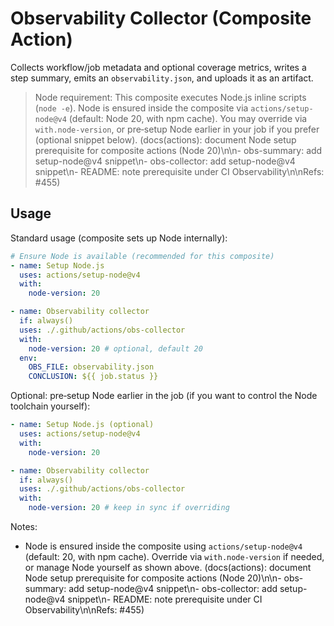 # Observability Collector (Composite Action)

Collects workflow/job metadata and optional coverage metrics, writes a step summary, emits an `observability.json`, and uploads it as an artifact.

> Node requirement: This composite executes Node.js inline scripts (`node -e`). Node is ensured inside the composite via `actions/setup-node@v4` (default: Node 20, with npm cache). You may override via `with.node-version`, or pre‑setup Node earlier in your job if you prefer (optional snippet below). (docs(actions): document Node setup prerequisite for composite actions (Node 20)\n\n- obs-summary: add setup-node@v4 snippet\n- obs-collector: add setup-node@v4 snippet\n- README: note prerequisite under CI Observability\n\nRefs: #455)

## Usage

Standard usage (composite sets up Node internally):

```yaml
# Ensure Node is available (recommended for this composite)
- name: Setup Node.js
  uses: actions/setup-node@v4
  with:
    node-version: 20

- name: Observability collector
  if: always()
  uses: ./.github/actions/obs-collector
  with:
    node-version: 20 # optional, default 20
  env:
    OBS_FILE: observability.json
    CONCLUSION: ${{ job.status }}
```

Optional: pre‑setup Node earlier in the job (if you want to control the Node toolchain yourself):

```yaml
- name: Setup Node.js (optional)
  uses: actions/setup-node@v4
  with:
    node-version: 20

- name: Observability collector
  if: always()
  uses: ./.github/actions/obs-collector
  with:
    node-version: 20 # keep in sync if overriding
```

Notes:

- Node is ensured inside the composite using `actions/setup-node@v4` (default: 20, with npm cache). Override via `with.node-version` if needed, or manage Node yourself as shown above. (docs(actions): document Node setup prerequisite for composite actions (Node 20)\n\n- obs-summary: add setup-node@v4 snippet\n- obs-collector: add setup-node@v4 snippet\n- README: note prerequisite under CI Observability\n\nRefs: #455)

